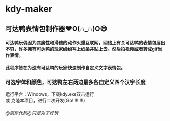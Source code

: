 # kdy-maker
## 可达鸭表情包制作器❤O(∩_∩)O😄
#### 可达鸭玩偶因为其魔性和滑稽的动作火爆互联网，网络上有关可达鸭的表情包层出不穷，许多拥有可达鸭的玩家纷纷写上纸条并贴上去。然后拍视频或者转成gif当作表情。
#### 此程序皆在为没有可达鸭的玩家快速制作自定义文字表情包。
### 可选字体和颜色，可达鸭左右两边最多各自定义四个汉字长度
运行平台：Windows，下载kdy.exe双击运行<br>
或 克隆本项目，进行二次开发(Go!!!!!!!!!)
###### @娱乐代码@只是为了好玩